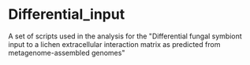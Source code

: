 # Differential_input

A set of scripts used in the analysis for the "Differential fungal symbiont input to a lichen extracellular interaction matrix as predicted from metagenome-assembled genomes"
